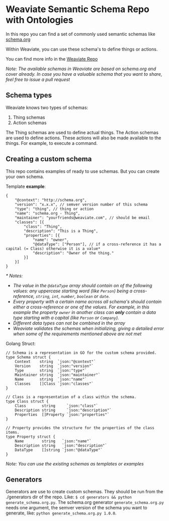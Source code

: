 # Weaviate Semantic Schema Repo with Ontologies

In this repo you can find a set of commonly used semantic schemas like [schema.org](schema.org)

Within Weaviate, you can use these schema's to define things or actions.

You can find more info in the [Weaviate Repo](https://github.com/weaviate/weaviate)

_Note: The available schemas in Weaviate are based on schema.org and cover already. In case you have a valuable schema that you want to share, feel free to issue a pull request_

## Schema types

Weaviate knows two types of schemas:

1. Thing schemas
2. Action schemas

The Thing schemas are used to define actual things. The Action schemas are used to define actions. These actions will also be made available to the things. For example, to execute a command.

## Creating a custom schema

This repo contains examples of ready to use schemas. But you can create your own schema.

Template __example__:

```
{
	"@context": "http://schema.org",
	"version": "x.x.x", // semver version number of this schema
	"type": "thing", // thing or action
	"name": "schema.org - Thing",
	"maintainer": "yourfriends@weaviate.com", // should be email
	"classes": [{
		"class": "Thing",
		"description": "This is a Thing",
		"properties": [{
			"name": "owner",
			"@dataType": ["Person"], // if a cross-reference it has a capital (= Class) otherwise it is a value*
			"description": "Owner of the thing."
		}]
	}]
}
```


_* Notes:_
* _The value in the `@dataType` array should contain on of the following values: any uppercase starting word (like `Person`) being a cross-reference, `string`, `int`, `number`, `boolean` or `date`._
* _Every property with a certain name across all schema's should contain either a cross-reference or one of the values. For example, in this example the property `owner` in another class can __only__ contain a data type starting with a capital (like `Person` or `Company`)._
* _Different data types can not be combined in the array_
* _Weaviate validates the schemas when initializing, giving a detailed error when some of the requirements mentioned above are not met_

Golang Struct:

```
// Schema is a representation in GO for the custom schema provided.
type Schema struct {
	Context    string  `json:"@context"`
	Version    string  `json:"version"`
	Type       string  `json:"type"`
	Maintainer string  `json:"maintainer"`
	Name       string  `json:"name"`
	Classes    []Class `json:"classes"`
}

// Class is a representation of a class within the schema.
type Class struct {
	Class       string     `json:"class"`
	Description string     `json:"description"`
	Properties  []Property `json:"properties"`
}

// Property provides the structure for the properties of the class items.
type Property struct {
	Name        string   `json:"name"`
	Description string   `json:"description"`
	DataType    []string `json:"@dataType"`
}
```

_Note: You can use the existing schemas as templates or examples_

## Generators

Generators are use to create custom schemas. They should be run from the ./generators dir of the repo. Like: `$ cd generators && python generate_schema.org.py`. The schema.org generator `generate_schema.org.py` needs one argument, the semver version of the schema you want to generate, like: `python generate_schema.org.py 1.0.0`.
